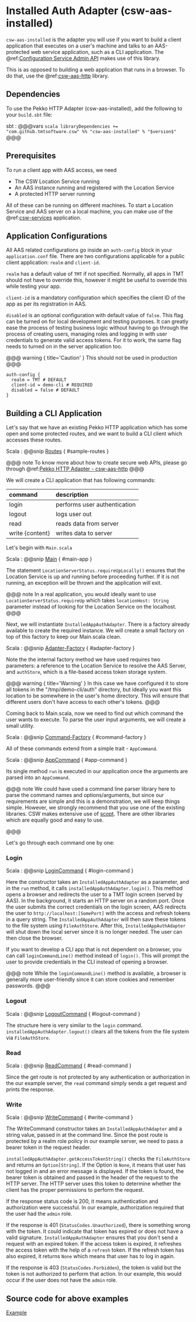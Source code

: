 # Installed Auth Adapter (csw-aas-installed)

`csw-aas-installed` is the adapter you will use if you want to build a client application that executes on a user's 
machine and talks to an AAS-protected web service application, such as a CLI application.
The @ref:[Configuration Service Admin API](../../services/config.md) makes use of this library.

This is as opposed to building a web application that runs in a browser.  To do that, use the 
@ref:[csw-aas-http](csw-aas-http.md) library.

## Dependencies

To use the Pekko HTTP Adapter (csw-aas-installed), add the following to your `build.sbt` file:

sbt
:   @@@vars
    ```scala
    libraryDependencies += "com.github.tmtsoftware.csw" %% "csw-aas-installed" % "$version$"
    ```
    @@@

## Prerequisites

To run a client app with AAS access, we need

* The CSW Location Service running
* An AAS instance running and registered with the Location Service
* A protected HTTP server running

All of these can be running on different machines. To start a Location Service and AAS 
server on a local machine, you can make use of the @ref:[csw-services](../../apps/cswservices.md) application.


## Application Configurations

All AAS related configurations go inside an `auth-config` block in your `application.conf` file. There are two configurations 
applicable for a public client application: `realm` and `client-id`.

`realm` has a
default value of `TMT` if not specified. Normally, all apps in TMT should not have to override
this, however it might be useful to override this while testing your app.

`client-id` is a mandatory configuration which specifies the client ID of the app as per its registration
in AAS.

`disabled` is an optional configuration with default value of `false`. This flag can 
be turned on for local development and testing purposes. It can greatly ease 
the process of testing business logic without having to go through the process 
of creating users, managing roles and logging in with user credentials to 
generate valid access tokens. For it to work, the same flag needs to turned 
on in the server application too.

@@@ warning  { title='Caution' }
This should not be used in production
@@@

```hocon
auth-config {
  realm = TMT # DEFAULT
  client-id = demo-cli # REQUIRED
  disabled = false # DEFAULT
}
```

## Building a CLI Application

Let's say that we have an existing Pekko HTTP application which has some open and 
some protected routes, and we want to build a CLI client which accesses these routes.

Scala
:   @@snip [Routes](../../../../../examples/src/main/scala/example/auth/installed/SampleRoutes.scala) { #sample-routes }

@@@ note
To know more about how to create secure web APIs, please go through 
@ref:[Pekko HTTP Adapter - csw-aas-http](csw-aas-http.md)
@@@

We will create a CLI application that has following commands:

| command         | description                  |
| :-------------- | :--------------------------- |
| login           | performs user authentication |
| logout          | logs user out                |
| read            | reads data from server       |
| write {content} | writes data to server        |

Let's begin with `Main.scala`

Scala
:   @@snip [Main](../../../../../examples/src/main/scala/example/auth/installed/Main.scala) { #main-app }

The statement `LocationServerStatus.requireUpLocally()` ensures that the Location Service is up and running
before proceeding further. If it is not running, an exception will be thrown and the application will exit.

@@@ note
In a real application, you would ideally want to use `LocationServerStatus.requireUp` which takes
`locationHost: String` parameter instead of looking for the Location Service on the localhost. 
@@@

Next, we will instantiate `InstalledAppAuthAdapter`. There is a factory already available to create the 
required instance. We will create a small factory on top of this factory to keep our Main.scala clean.

Scala
:   @@snip [Adapter-Factory](../../../../../examples/src/main/scala/example/auth/installed/AdapterFactory.scala) { #adapter-factory }

Note the the internal factory method we have used requires two parameters: a reference to the Location Service
to resolve the AAS Server, and `authStore`, which is a file-based access token storage system.


@@@ warning { title='Warning' }
In this case we have configured it to store all tokens in the "/tmp/demo-cli/auth" 
directory, but ideally you want this location to be somewhere in the user's home directory.
This will ensure that different users don't have access to each other's tokens.
@@@

Coming back to Main.scala, now we need to find out which command the user wants to execute. To parse the
user input arguments, we will create a small utility.

Scala
:   @@snip [Command-Factory](../../../../../examples/src/main/scala/example/auth/installed/commands/CommandFactory.scala) { #command-factory }
 
All of these commands extend from a simple trait - `AppCommand`.

Scala
:   @@snip [AppCommand](../../../../../examples/src/main/scala/example/auth/installed/commands/AppCommand.scala) { #app-command }


Its single method `run` is executed in our application once the arguments are parsed into an `AppCommand`.

@@@ note
We could have used a command line parser library here to parse the command names and options/arguments, but since 
our requirements are simple and this is a demonstration, we will keep things simple. However, we 
strongly recommend that you use one of the existing libraries. CSW makes extensive use of 
[scopt](https://github.com/scopt/scopt). There are other libraries which are equally good and easy to use.

@@@

Let's go through each command one by one:

### Login

Scala
:   @@snip [LoginCommand](../../../../../examples/src/main/scala/example/auth/installed/commands/LoginCommand.scala) { #login-command }

Here the constructor takes an `InstalledAppAuthAdapter` as a parameter, and in the `run` method, 
it calls `installedAppAuthAdapter.login()`. This method opens a browser and redirects the user
to a TMT login screen (served by AAS). In the background, it starts an HTTP server
on a random port. Once the user submits the correct credentials on the login screen, AAS
redirects the user to `http://localhost:[SomePort]` with the access and refresh tokens in a
query string. The `InstalledAppAuthAdapter` will then save these tokens to the file system using 
`FileAuthStore`. After this, `InstalledAppAuthAdapter` will shut down the local server since it is
no longer needed. The user can then close the browser.

If you want to develop a CLI app that is not dependent on a browser, you can call
`loginCommandLine()` method instead of `login()`. This will prompt the user to provide credentials in the CLI 
instead of opening a browser.

@@@ note 
While the `loginCommandLine()` method is available, a browser is generally more
user-friendly since it can store cookies and remember passwords.
@@@

### Logout

Scala
:   @@snip [LogoutCommand](../../../../../examples/src/main/scala/example/auth/installed/commands/LogoutCommand.scala) { #logout-command }

The structure here is very similar to the `login` command. `installedAppAuthAdapter.logout()` 
clears all the tokens from the file system via `FileAuthStore`.

### Read

Scala
:   @@snip [ReadCommand](../../../../../examples/src/main/scala/example/auth/installed/commands/ReadCommand.scala) { #read-command }

Since the get route is not protected by any authentication or
authorization in the our example server, the `read` command simply sends a get request and prints the response.

### Write

Scala
:   @@snip [WriteCommand](../../../../../examples/src/main/scala/example/auth/installed/commands/WriteCommand.scala) { #write-command }

The WriteCommand constructor takes an `InstalledAppAuthAdapter` and a string value, passed in at the command line.
Since the post route is protected by a realm role policy in our example server, we need to pass a
bearer token in the request header. 

`installedAppAuthAdapter.getAccessTokenString()` checks the `FileAuthStore` and returns an `Option[String]`.
If the Option is `None`, it means that user has not logged in and an error message is displayed. If the token is 
found, the bearer token is obtained and passed in the header of the request to the HTTP server.  The HTTP server 
uses this token to determine whether the client has the proper permissions to perform the request.

If the response status code is 200, it means authentication and authorization were successful. In our example,
authorization required that the user had the `admin` role. 

If the response is 401 (`StatusCodes.Unauthorized`), there is something wrong with the token. 
It could indicate that token has expired or does not have a valid signature. 
`InstalledAppAuthAdapter` ensures that you don't send a request with an expired token.
If the access token is expired, it refreshes the access token with the help of a `refresh` token.
If the refresh token has also expired, it returns `None` which means that user has to log in again.

If the response is 403 (`StatusCodes.Forbidden`), the token is valid but the token is not authorized to 
perform that action. In our example, this would occur if the user does not have the `admin` role.

## Source code for above examples

[Example]($github.dir.base_url$/examples/src/main/scala/example/auth/installed)
